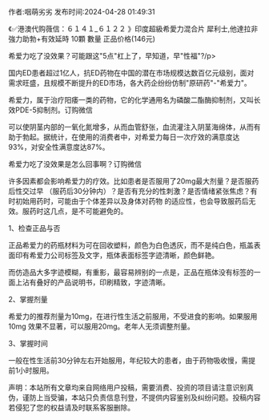 <p>作者:咽萌劣劣 发布时间:2024-04-28 01:49:31</p>
<p>《✅港澳代购薇信：６１４１_６１２２ 》印度超級希愛力混合片 犀利士,他達拉非 強力助勃+有效延時 10顆 數量 正品价格(146元) </p>
									<p>希爱力吃了没效果？可能跟这"5点"杠上了，早知道，早"性福"?/p><p></p><p></p><p>国内ED患者超过1亿人，抗ED药物在中国的潜在市场规模达数百亿元级别，面对需求旺盛，且规模不断提升的ED市场，各大药企纷纷仿制"原研药"-"希爱力"。</p><p></p><p>希爱力，属于治疗阳痿一类的药物，它的化学通用名为磷酸二酯酶抑制剂，又叫长效PDE-5抑制剂。订购微信</p><p></p><p></p><p></p><p>可以使阴茎内部的一氧化氮增多，从而血管舒张，血流灌注入阴茎海绵体，从而有助于勃起。据统计，在使用的消费者中，对希爱力每日一次疗效的满意度达93%，对安全性满意度达87%。</p><p></p><p>希爱力吃了没效果是怎么回事啊？订购微信</p><p></p><p></p><p>许多因素都会影响希爱力的疗效。比如患者是否服用了20mg最大剂量？是否服药后性交过早 （服药后30分钟内）？是否有充分的性刺激？是否情绪紧张焦虑？有时初始用药时，可能由于个体差异以及身体对药物 的适应性，也会导致服药后无效。服药时这几点，是不可能避免的。</p><p></p><p>1、检查正品与否</p><p>正品希爱力的药瓶材料为可在回收塑料，颜色为白色透灰，而不是纯白色，瓶盖表面印有希爱力公司标签及文字，瓶体表面标签字迹清晰，颜色鲜艳。</p><p></p><p>而仿造品大多字迹模糊，有重影，最容易辨别的一点是，正品在瓶体没有标签的一面上沾有叠好的产品说明书，印刷精致，字迹清晰。</p><p></p><p></p><p>2、掌握剂量</p><p>希爱力的推荐剂量为10mg，在进行性生活之前服用，不受进食的影响。如果服用10mg 效果不显著，可以服用20mg。老年人无须调整剂量。</p><p></p><p>3、掌握时间</p><p>一般在性生活前30分钟左右开始服用，年纪较大的患者，由于药物吸收慢，需提前1小时服用。</p>				声明：本站所有文章均来自网络用户投稿，需要消费、投资的项目请注意识别真伪，谨防上当受骗，本站只负责信息刊登，不提供内容鉴别及纠纷问题。投稿内容若侵犯了您的权益请及时联系客服删除。				
